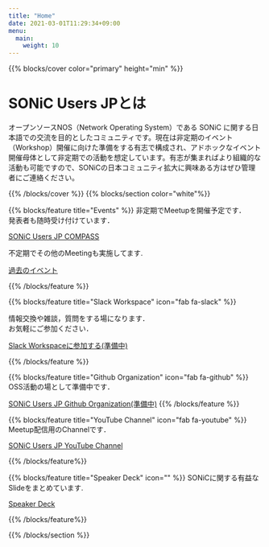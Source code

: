 ```yaml
---
title: "Home"
date: 2021-03-01T11:29:34+09:00
menu:
  main:
    weight: 10
---
```


{{% blocks/cover color="primary" height="min" %}}
# SONiC Users JPとは

オープンソースNOS（Network Operating System）である SONiC に関する日本語での交流を目的としたコミュニティです。現在は非定期のイベント（Workshop）開催に向けた準備をする有志で構成され、アドホックなイベント開催母体として非定期での活動を想定しています。有志が集まればより組織的な活動も可能ですので、SONiCの日本コミュニティ拡大に興味ある方はぜひ管理者にご連絡ください。

{{% /blocks/cover %}}
{{% blocks/section color="white"%}}

{{% blocks/feature title="Events" %}}
非定期でMeetupを開催予定です．  
発表者も随時受け付けています．  

[SONiC Users JP COMPASS](https://sonic.connpass.com/)

不定期でその他のMeetingも実施してます.

[過去のイベント](/events)


{{% /blocks/feature %}}


{{% blocks/feature title="Slack Workspace" icon="fab fa-slack" %}}

情報交換や雑談，質問をする場になります．  
お気軽にご参加ください．

[Slack Workspaceに参加する(準備中)](https;//github.com/)

{{% /blocks/feature %}}

{{% blocks/feature title="Github Organization" icon="fab fa-github" %}}
OSS活動の場として準備中です．  

[SONiC Users JP Github Organization(準備中)](https://github.com/)
{{% /blocks/feature %}}

{{% blocks/feature title="YouTube Channel" icon="fab fa-youtube" %}}
Meetup配信用のChannelです．  

[SONiC Users JP YouTube Channel](https://www.youtube.com/@sonic-japan/videos)

{{% /blocks/feature%}}

{{% blocks/feature title="Speaker Deck" icon="" %}}
SONiCに関する有益なSlideをまとめています. 

[Speaker Deck](https://speakerdeck.com/sonic)

{{% /blocks/feature%}}

{{% /blocks/section %}}
